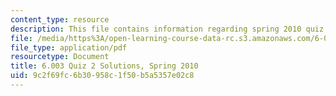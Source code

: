 ```yaml
---
content_type: resource
description: This file contains information regarding spring 2010 quiz 2 solutions.
file: /media/https%3A/open-learning-course-data-rc.s3.amazonaws.com/6-003-signals-and-systems-fall-2011/9c2f69fc6b30958c1f50b5a5357e02c8_MIT6_003F11_S10q2_sol.pdf
file_type: application/pdf
resourcetype: Document
title: 6.003 Quiz 2 Solutions, Spring 2010
uid: 9c2f69fc-6b30-958c-1f50-b5a5357e02c8
---
```

